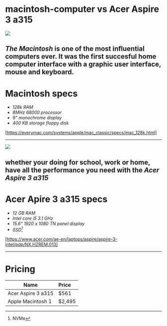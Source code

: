 # macintosh-computer vs Acer Aspire 3 a315 
![](https://aapje.info/wp-content/uploads/2021/09/mac-plus-1.jpg) 

## *The Macintosh* is one of the most influential computers ever. It was the first succesful home computer interface with a graphic user interface, mouse and keyboard.
# Macintosh specs
* _128k RAM_
* _8MHz 68000 processor_
* _9" monochrome display_
* _400 KB storage floppy disk_


[https://everymac.com/systems/apple/mac_classic/specs/mac_128k.html]

****


![](https://i2.wp.com/laptopmedia.com/wp-content/uploads/2020/06/3-21-e1592606634139.jpg?fit=1973%2C1235&ssl=1)

## whether your doing for school, work or home, have all the performance you need with the *Acer Aspire 3 a315*
# Acer Apire 3 a315 specs
* _12 GB RAM_
* _Intel core i5 3.1 GHz_
* _15.6" 1920 x 1080 TN panel display_
* _SSD[^1]_

[https://www.acer.com/ae-en/laptops/aspire/aspire-3-intel/pdp/NX.HZREM.013]

****

  # Pricing
  |Name               | Price   |
  |-------------------|:--------|
  | Acer Aspire 3 a315| $561    |
  | Apple Macintosh 1 | $2,495  |
   



[^1]:NVMe
